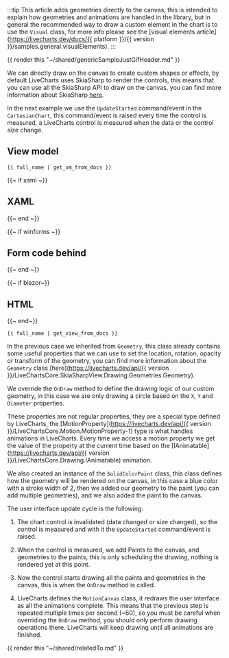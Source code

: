 :::tip
This article adds geometries directly to the canvas, this is intended to explain how geometries and animations
are handled in the library, but in general the recommended way to draw a custom element in the chart is to use the 
`Visual` class, for more info please see the [visual elements article](https://livecharts.dev/docs/{{ platform }}/{{ version }}/samples.general.visualElements).
:::

{{ render this "~/shared/genericSampleJustGifHeader.md" }}

We can directly draw on the canvas to create custom shapes or effects, by default LiveCharts uses SkiaSharp
to render the controls, this means that you can use all the SkiaSharp API to draw on the canvas, you can find
more information about SkiaSharp [here](https://learn.microsoft.com/en-us/xamarin/xamarin-forms/user-interface/graphics/skiasharp/basics/).

In the next example we use the `UpdateStarted` command/event in the `CartesianChart`, this command/event is raised every time
the control is measured, a LiveCharts control is measured when the data or the control size change.

## View model

```
{{ full_name | get_vm_from_docs }}
```

{{~ if xaml ~}}
## XAML
{{~ end ~}}

{{~ if winforms ~}}
## Form code behind
{{~ end ~}}

{{~ if blazor~}}
## HTML
{{~ end~}}

```
{{ full_name | get_view_from_docs }}
```

In the previous case we inherited from `Geometry`, this class already contains some useful properties that we
can use to set the location, rotation, opacity or transform of the geometry, you can find more information about
the `Geometry` class [here](https://livecharts.dev/api/{{ version }}/LiveChartsCore.SkiaSharpView.Drawing.Geometries.Geometry).

We override the `OnDraw` method to define the drawing logic of our custom geometry, in this case we are only drawing a circle
based on the `X`, `Y` and `Diameter` properties.

These properties are not regular properties, they are a special type defined by LiveCharts, the
[MotionProperty<T>](https://livecharts.dev/api/{{ version }}/LiveChartsCore.Motion.MotionProperty-1) type is what handles animations
in LiveCharts. Every time we access a motion property we get the value of the property at the current time based on the
[IAnimatable](https://livecharts.dev/api/{{ version }}/LiveChartsCore.Drawing.IAnimatable) animation.

We also created an instance of the `SolidColorPaint` class, this class defines how the geometry will be rendered on the canvas,
in this case a blue color with a stroke width of 2, then we added our geometry to the paint (you can add multiple geometries),
and we also added the paint to the canvas.

The user interface update cycle is the following:

1. The chart control is invalidated (data changed or size changed), so the control is measured and with it the `UpdateStarted`
command/event is raised.

2. When the control is measured, we add Paints to the canvas, and geometries to the paints, this is only scheduling the drawing,
nothing is rendered yet at this point.

3. Now the control starts drawing all the paints and geometries in the canvas, this is when the `OnDraw` method is called.

4. LiveCharts defines the `MotionCanvas` class, it redraws the user interface as all the animations complete. This means that the
previous step is repeated multiple times per second (~60), so you must be careful when overriding the `OnDraw` method, you should only
perform drawing operations there. LiveCharts will keep drawing until all animations are finished.

{{ render this "~/shared/relatedTo.md" }}
